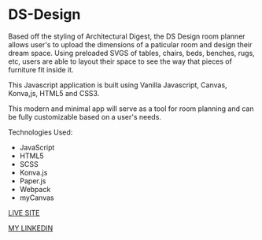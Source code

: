 # DS-Design

Based off the styling of Architectural Digest, the DS Design room planner allows user's to upload the dimensions of a paticular room and design their dream space. Using preloaded SVGS of tables, chairs, beds, benches, rugs, etc, users are able to layout their space to see the way that pieces of furniture fit inside it. 

This Javascript application is built using Vanilla Javascript, Canvas, Konva,js, HTML5 and CSS3.

This modern and minimal app will serve as a tool for room planning and can be fully customizable based on a user's needs. 

Technologies Used: 
* JavaScript
* HTML5
* SCSS
* Konva.js
* Paper.js
* Webpack
* myCanvas

[LIVE SITE](http://drewshroyer.com/DS-Design/)

[MY LINKEDIN](https://www.linkedin.com/in/drew-shroyer-861b32a4/)
